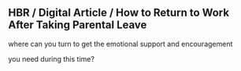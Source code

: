 ## HBR / Digital Article / How to Return to Work After Taking Parental Leave

where can you turn to get the emotional support and encouragement

you need during this time?